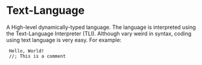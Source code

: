 # Text-Language

 A High-level dynamically-typed language. The language is interpreted using the Text-Language Interpreter (TLI). Although vary weird in syntax, coding using text language is very easy.
 For example:

     Hello, World!
     //; This is a comment
